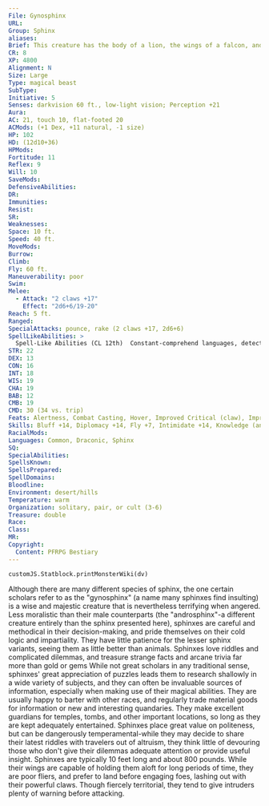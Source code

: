 ```yaml
---
File: Gynosphinx
URL: 
Group: Sphinx
aliases: 
Brief: This creature has the body of a lion, the wings of a falcon, and the head and torso of a beautiful human woman.
CR: 8
XP: 4800
Alignment: N
Size: Large
Type: magical beast
SubType: 
Initiative: 5
Senses: darkvision 60 ft., low-light vision; Perception +21
Aura: 
AC: 21, touch 10, flat-footed 20
ACMods: (+1 Dex, +11 natural, -1 size)
HP: 102
HD: (12d10+36)
HPMods: 
Fortitude: 11
Reflex: 9
Will: 10
SaveMods: 
DefensiveAbilities: 
DR: 
Immunities: 
Resist: 
SR: 
Weaknesses: 
Space: 10 ft.
Speed: 40 ft.
MoveMods: 
Burrow: 
Climb: 
Fly: 60 ft.
Maneuverability: poor
Swim: 
Melee: 
  - Attack: "2 claws +17"
    Effect: "2d6+6/19-20"
Reach: 5 ft.
Ranged: 
SpecialAttacks: pounce, rake (2 claws +17, 2d6+6)
SpellLikeAbilities: >
  Spell-Like Abilities (CL 12th)  Constant-comprehend languages, detect magic, read magic, see invisibility  3/day-clairaudience/clairvoyance  1/day-dispel magic, locate object, remove curse, legend lore  1/week-any one of the following: symbol of fear (DC 20), symbol of pain (DC 19), symbol of persuasion (DC 20), symbol of sleep (DC 19), symbol of stunning (DC 21); all symbols last for 1 week maximum
STR: 22
DEX: 13
CON: 16
INT: 18
WIS: 19
CHA: 19
BAB: 12
CMB: 19
CMD: 30 (34 vs. trip)
Feats: Alertness, Combat Casting, Hover, Improved Critical (claw), Improved Initiative, Iron Will
Skills: Bluff +14, Diplomacy +14, Fly +7, Intimidate +14, Knowledge (any two) +6, Perception +21, Sense Motive +19, Spellcraft +12
RacialMods: 
Languages: Common, Draconic, Sphinx
SQ: 
SpecialAbilities: 
SpellsKnown: 
SpellsPrepared: 
SpellDomains: 
Bloodline: 
Environment: desert/hills
Temperature: warm
Organization: solitary, pair, or cult (3-6)
Treasure: double
Race: 
Class: 
MR: 
Copyright:
  Content: PFRPG Bestiary
---
```

```dataviewjs
customJS.Statblock.printMonsterWiki(dv)
```
Although there are many different species of sphinx, the one certain scholars refer to as the "gynosphinx" (a name many sphinxes find insulting) is a wise and majestic creature that is nevertheless terrifying when angered. Less moralistic than their male counterparts (the "androsphinx"-a different creature entirely than the sphinx presented here), sphinxes are careful and methodical in their decision-making, and pride themselves on their cold logic and impartiality.  They have little patience for the lesser sphinx variants, seeing them as little better than animals. Sphinxes love riddles and complicated dilemmas, and treasure strange facts and arcane trivia far more than gold or gems While not great scholars in any traditional sense, sphinxes' great appreciation of puzzles leads them to research shallowly in a wide variety of subjects, and they can often be invaluable sources of information, especially when making use of their magical abilities. They are usually happy to barter with other races, and regularly trade material goods for information or new and interesting quandaries. They make excellent guardians for temples, tombs, and other important locations, so long as they are kept adequately entertained. Sphinxes place great value on politeness, but can be dangerously temperamental-while they may decide to share their latest riddles with travelers out of altruism, they think little of devouring those who don't give their dilemmas adequate attention or provide useful insight.  Sphinxes are typically 10 feet long and about 800 pounds. While their wings are capable of holding them aloft for long periods of time, they are poor fliers, and prefer to land before engaging foes, lashing out with their powerful claws. Though fiercely territorial, they tend to give intruders plenty of warning before attacking.
